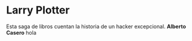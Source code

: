 # Larry Plotter
Esta saga de libros cuentan la historia de un hacker excepcional.
**Alberto Casero**
hola
